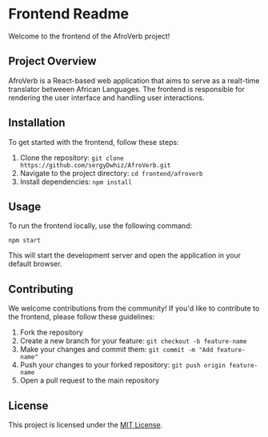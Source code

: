 # Frontend Readme

Welcome to the frontend of the AfroVerb project!

## Project Overview

AfroVerb is a React-based web application that aims to serve as a realt-time translator betweeen African Languages. The frontend is responsible for rendering the user interface and handling user interactions.

## Installation

To get started with the frontend, follow these steps:

1. Clone the repository: `git clone https://github.com/sergyDwhiz/AfroVerb.git`
2. Navigate to the project directory: `cd frontend/afroverb`
3. Install dependencies: `npm install`

## Usage

To run the frontend locally, use the following command:

```
npm start
```

This will start the development server and open the application in your default browser.

## Contributing

We welcome contributions from the community! If you'd like to contribute to the frontend, please follow these guidelines:

1. Fork the repository
2. Create a new branch for your feature: `git checkout -b feature-name`
3. Make your changes and commit them: `git commit -m "Add feature-name"`
4. Push your changes to your forked repository: `git push origin feature-name`
5. Open a pull request to the main repository

## License

This project is licensed under the [MIT License](https://opensource.org/licenses/MIT).
